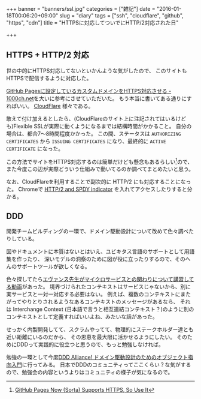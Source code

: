 +++
banner = "banners/ssl.jpg"
categories = ["雑記"]
date = "2016-01-18T00:06:20+09:00"
slug = "diary"
tags = ["ssh", "cloudflare", "github", "https", "cdn"]
title = "HTTPSに対応してついでにHTTP/2対応された日"

+++

## HTTPS + HTTP/2 対応 ##

世の中的にHTTPS対応してないといかんような気がしたので、
このサイトもHTTPSで配信するように対応した。

[GitHub Pagesに設定しているカスタムドメインをHTTPS対応させる - 1000ch.net](https://1000ch.net/posts/2015/github-pages-custom-domain-in-https.html)を大いに参考にさせていただいた。
もう本当に書いてある通りにすればいい。 [CloudFlare](https://www.cloudflare.com/) 様々である。

敢えて付け加えるとしたら、(CloudFlareのサイト上に注記されてはいるけども)Flexible SSLが実際に動くようになるまでは結構時間がかかること。
自分の場合は、都合7〜8時間程度かかった。
この間、ステータスは `AUTHORIZING CERTIFICATES` から `ISSUING CERTIFICATES` になり、最終的に `ACTIVE CERTIFICATE` になった。

この方法でサイトをHTTPS対応するのは簡単だけども懸念もあるらしい[^1]ので、
また今度この辺が実際どういう仕組みで動いてるのか調べてまとめたいと思う。

なお、CloudFlareを利用することで副次的に HTTP/2 にも対応することになった。
Chromeで [HTTP/2 and SPDY indicator](https://chrome.google.com/webstore/detail/http2-and-spdy-indicator/mpbpobfflnpcgagjijhmgnchggcjblin)
を入れてアクセスしたりすると分かる。

[^1]: [GitHub Pages Now (Sorta) Supports HTTPS, So Use It](https://konklone.com/post/github-pages-now-supports-https-so-use-it)

## DDD ##

開発チームビルディングの一環で、ドメイン駆動設計について改めて色々調べたりしている。

図やドキュメントに本質はないとはいえ、ユビキタス言語のサポートとして用語集を作ったり、
深いモデルの洞察のために図が役に立ったりするので、そのへんのサポートツールが欲しくなる。

色々探してたら[エヴァンス先生がマイクロサービスとの関わりについて講習してる動画](https://skillsmatter.com/skillscasts/6259-ddd-and-microservices-at-last-some-bounderies)があった。
境界づけられたコンテキストはサービスじゃないから、別に実サービスと一対一対応する必要はない。
例えば、複数のコンテキストにまたがってやりとりされるようなあるコンテキストのメッセージがあるなら、
それは Interchange Context (日本語で言うと相互連結コンテキスト？)のように別のコンテキストとして定義すればいいよね、みたいな話があった。

せっかく内製開発してて、スクラムやってて、物理的にステークホルダー達とも近い距離にいるのだから、
その恩恵を最大限に活かせるようにしたい。
そのためにDDDって実践的に役立つと思うので、もっと勉強しなければ。

勉強の一環として今度[DDD Alliance! ドメイン駆動設計のためのオブジェクト指向入門](http://ddd-alliance.connpass.com/event/25209/)に行ってみる。
日本でDDDのコミュニティってここくらい？な気がするので、勉強会の内容というよりはコミュニティの様子が気になるので。
